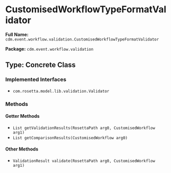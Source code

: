 # CustomisedWorkflowTypeFormatValidator

**Full Name:** `cdm.event.workflow.validation.CustomisedWorkflowTypeFormatValidator`

**Package:** `cdm.event.workflow.validation`

## Type: Concrete Class

### Implemented Interfaces

- `com.rosetta.model.lib.validation.Validator`

### Methods

#### Getter Methods

- `List getValidationResults(RosettaPath arg0, CustomisedWorkflow arg1)`
- `List getComparisonResults(CustomisedWorkflow arg0)`

#### Other Methods

- `ValidationResult validate(RosettaPath arg0, CustomisedWorkflow arg1)`

